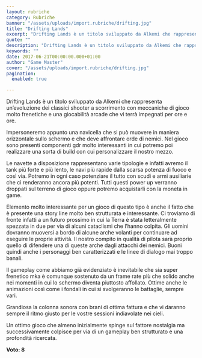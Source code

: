 ```yaml
---
layout: rubriche
category: Rubriche
banner: "/assets/uploads/import.rubriche/drifting.jpg"
title: "Drifting Lands"
excerpt: "Drifting Lands è un titolo sviluppato da Alkemi che rappresenta un’evoluzione dei classici shooter a scorrimento con meccaniche di gioco molto frenetiche e una giocabilità arcade che vi terrà impegnati per ore e ore. Impersoneremo appunto una navicella che si può muovere in maniera orizzontale sullo schermo e che deve affrontare orde di nemici. Nel [&hellip"
quote: ""
description: "Drifting Lands è un titolo sviluppato da Alkemi che rappresenta un’evoluzione dei classici shooter a scorrimento con meccaniche di gioco molto frenetiche e una giocabilità arcade che vi terrà impegnati per ore e ore. Impersoneremo appunto una navicella che si può muovere in maniera orizzontale sullo schermo e che deve affrontare orde di nemici. Nel [&hellip"
keywords: ""
date: 2017-06-21T00:00:00.000+01:00
author: "Game Master"
cover: "/assets/uploads/import.rubriche/drifting.jpg"
pagination:
  enabled: true

---
```


  
Drifting Lands è un titolo sviluppato da Alkemi che rappresenta un’evoluzione dei classici shooter a scorrimento con meccaniche di gioco molto frenetiche e una giocabilità arcade che vi terrà impegnati per ore e ore.

Impersoneremo appunto una navicella che si può muovere in maniera orizzontale sullo schermo e che deve affrontare orde di nemici. Nel gioco sono presenti componenti gdr molto interessanti in cui potremo poi realizzare una sorta di build con cui personalizzare il nostro mezzo.

Le navette a disposizione rappresentano varie tipologie e infatti avremo il tank più forte e più lento, le navi più rapide dalla scarsa potenza di fuoco e così via. Potremo in ogni caso potenziare il tutto con scudi e armi ausiliarie che ci renderanno ancora più potenti. Tutti questi power up verranno droppati sul terreno di gioco oppure potremo acquistarli con la moneta in game.

Elemento molto interessante per un gioco di questo tipo è anche il fatto che è presente una story line molto ben strutturata e interessante. Ci troviamo di fronte infatti a un futuro prossimo in cui la Terra è stata letteralmente spezzata in due per via di alcuni cataclismi che l’hanno colpita. Gli uomini dovranno muoversi a bordo di alcune arche volanti per continuare ad eseguire le proprie attività. Il nostro compito in qualità di pilota sarà proprio quello di difendere una di queste arche dagli attacchi dei nemici. Buoni quindi anche i personaggi ben caratterizzati e le linee di dialogo mai troppo banali.

Il gameplay come abbiamo già evidenziato è inevitabile che sia super frenetico mka è comunque sostenuto da un frame rate più che solido anche nei momenti in cui lo schermo diventa piuttosto affollato. Ottime anche le animazioni così come i fondali in cui si svolgeranno le battaglie, sempre vari.

Grandiosa la colonna sonora con brani di ottima fattura e che vi daranno sempre il ritmo giusto per le vostre sessioni indiavolate nei cieli.

Un ottimo gioco che almeno inizialmente spinge sul fattore nostalgia ma successivamente colpisce per via di un gameplay ben strutturato e una profondità ricercata.

**Voto: 8**